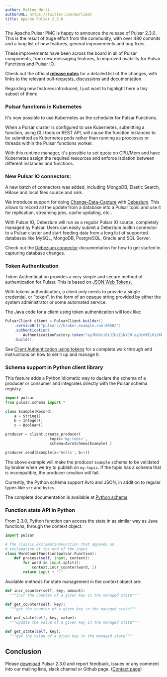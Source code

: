 ```yaml
---
author: Matteo Merli
authorURL: https://twitter.com/merlimat
title: Apache Pulsar 2.3.0
---
```


The Apache Pulsar PMC is happy to announce the release of Pulsar 2.3.0. This
is the result of huge effort from the community, with over 480 commits and
a long list of new features, general improvements and bug fixes.

These improvements have been across the board in all of Pulsar components,
from new messaging features, to improved usability for Pulsar Functions
and Pulsar IO.

Check out the official <b>[release notes](/release-notes/#2.3.0)</b> for a
detailed list of the changes, with links to the relevant pull-requests,
discussions and documentation.

Regarding new features introduced, I just want to highlight here a tiny
subset of them:

<!--truncate-->

### Pulsar functions in Kubernetes

It's now possible to use Kubernetes as the scheduler for Pulsar Functions.

When a Pulsar cluster is configured to use Kubernetes, submitting a
function, using CLI tools or REST API, will cause the function instances
to be submitted as Kubernetes pods rather than running as processes
or threads within the Pulsar functions worker.

With this runtime manager, it's possible to set quota on CPU/Mem and
have Kubernetes assign the required resources and enforce isolation
between different instances and functions.

###  New Pulsar IO connectors:

A new batch of connectors was added, including MongoDB, Elastic Search,
HBase and local files source and sink.

We introduce support for doing
[Change-Data-Capture](https://en.wikipedia.org/wiki/Change_data_capture)
with [Debezium](https://debezium.io/). This allows to record all
the update from a database into a Pulsar topic and use it for replication,
streaming jobs, cache updating, etc..

With Pulsar IO, Debezium will run as a regular Pulsar IO source,
completely managed by Pulsar. Users can easily submit a Debezium
builtin connector to a Pulsar cluster and start feeding data
from a long list of supported databases like MySQL, MongoDB,
PostgreSQL, Oracle and SQL Server.

Check out the [Debezium connector](/docs/io-cdc) documentation for how
to get started in capturing database changes.

### Token Authentication

Token Authentication provides a very simple and secure method of authentication for Pulsar.
This is based on [JSON Web Tokens](https://jwt.io/).

With tokens authentication, a client only needs to provide a single credential, or "token", in the
form of an opaque string provided by either the system administrator or some automated service.

The Java code for a client using token authentication will look like:

```java
PulsarClient client = PulsarClient.builder()
    .serviceUrl("pulsar://broker.example.com:6650/")
    .authentication(
        AuthenticationFactory.token("eyJhbGciOiJIUzI1NiJ9.eyJzdWIiOiJKb2UifQ.ipevRNuRP6HflG8cFKnmUPtypruRC4fb1DWtoLL62SY")
    .build();
```

See [Client Authentication using tokens](/docs/security-token-client) for a complete walk through
and instructions on how to set it up and manage it.


### Schema support in Python client library

This feature adds a Python idiomatic way to declare the schema
of a producer or consumer and integrates directly with the Pulsar
schema registry.

```python
import pulsar
from pulsar.schema import *

class Example(Record):
    a = String()
    b = Integer()
    c = Boolean()

producer = client.create_producer(
                    topic='my-topic',
                    schema=AvroSchema(Example) )

producer.send(Example(a='Hello', b=1))
```

The above example will make the producer `Example` schema to be
validated by broker when we try to publish on `my-topic`. If the
topic has a schema that is incompatible, the producer creation will
fail.

Currently, the Python schema support Avro and JSON, in addition to
regular types like `str` and `bytes`.

The complete documentation is available at [Python schema](/docs/client-libraries-python/#schema).

### Function state API in Python

From 2.3.0, Python function can access the state in as similar
way as Java functions, through the context object.

```python
import pulsar

# The classic ExclamationFunction that appends an
# exclamation at the end of the input
class WordCountFunction(pulsar.Function):
    def process(self, input, context):
        for word in input.split():
            context.incr_counter(word, 1)
        return input + "!"
```

Available methods for state management in the context object are:

```python
def incr_counter(self, key, amount):
  """incr the counter of a given key in the managed state"""

def get_counter(self, key):
  """get the counter of a given key in the managed state"""

def put_state(self, key, value):
  """update the value of a given key in the managed state"""

def get_state(self, key):
  """get the value of a given key in the managed state"""
```

## Conclusion

Please [download](/download) Pulsar 2.3.0 and report feedback, issues or any comment into our mailing lists,
slack channel or Github page. ([Contact page](/contact))
